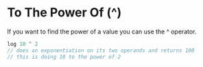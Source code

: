 # To The Power Of (^)

If you want to find the power of a value you can use the ^ operator.

```javascript
log 10 ^ 2
// does an exponentiation on its two operands and returns 100
// this is doing 10 to the power of 2
```
